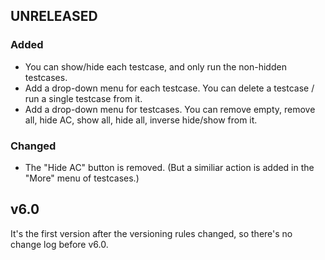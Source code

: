 ## UNRELEASED

### Added

- You can show/hide each testcase, and only run the non-hidden testcases.
- Add a drop-down menu for each testcase. You can delete a testcase / run a single testcase from it.
- Add a drop-down menu for testcases. You can remove empty, remove all, hide AC, show all, hide all, inverse hide/show from it.

### Changed

- The "Hide AC" button is removed. (But a similiar action is added in the "More" menu of testcases.)

## v6.0

It's the first version after the versioning rules changed, so there's no change log before v6.0.
